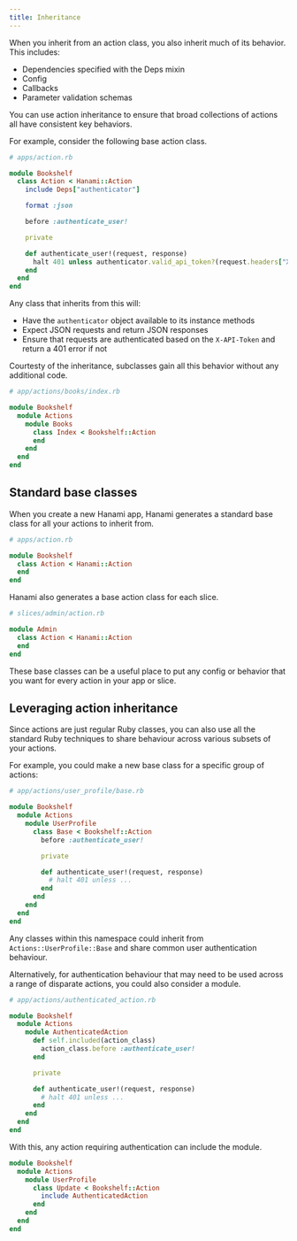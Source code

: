 ```yaml
---
title: Inheritance
---
```


When you inherit from an action class, you also inherit much of its behavior. This includes:

- Dependencies specified with the Deps mixin
- Config
- Callbacks
- Parameter validation schemas

You can use action inheritance to ensure that broad collections of actions all have consistent key behaviors.

For example, consider the following base action class.

```ruby
# apps/action.rb

module Bookshelf
  class Action < Hanami::Action
    include Deps["authenticator"]

    format :json

    before :authenticate_user!

    private

    def authenticate_user!(request, response)
      halt 401 unless authenticator.valid_api_token?(request.headers["X-API-Token"])
    end
  end
end
```

Any class that inherits from this will:

- Have the `authenticator` object available to its instance methods
- Expect JSON requests and return JSON responses
- Ensure that requests are authenticated based on the `X-API-Token` and return a 401 error if not

Courtesty of the inheritance, subclasses gain all this behavior without any additional code.

```ruby
# app/actions/books/index.rb

module Bookshelf
  module Actions
    module Books
      class Index < Bookshelf::Action
      end
    end
  end
end
```

## Standard base classes

When you create a new Hanami app, Hanami generates a standard base class for all your actions to inherit from.

```ruby
# apps/action.rb

module Bookshelf
  class Action < Hanami::Action
  end
end
```

Hanami also generates a base action class for each slice.

```ruby
# slices/admin/action.rb

module Admin
  class Action < Hanami::Action
  end
end
```

These base classes can be a useful place to put any config or behavior that you want for every action in your app or slice.

## Leveraging action inheritance

Since actions are just regular Ruby classes, you can also use all the standard Ruby techniques to share behaviour across various subsets of your actions.

For example, you could make a new base class for a specific group of actions:

```ruby
# app/actions/user_profile/base.rb

module Bookshelf
  module Actions
    module UserProfile
      class Base < Bookshelf::Action
        before :authenticate_user!

        private

        def authenticate_user!(request, response)
          # halt 401 unless ...
        end
      end
    end
  end
end
```

Any classes within this namespace could inherit from `Actions::UserProfile::Base` and share common user authentication behaviour.

Alternatively, for authentication behaviour that may need to be used across a range of disparate actions, you could also consider a module.

```ruby
# app/actions/authenticated_action.rb

module Bookshelf
  module Actions
    module AuthenticatedAction
      def self.included(action_class)
        action_class.before :authenticate_user!
      end

      private

      def authenticate_user!(request, response)
        # halt 401 unless ...
      end
    end
  end
end
```

With this, any action requiring authentication can include the module.

```ruby
module Bookshelf
  module Actions
    module UserProfile
      class Update < Bookshelf::Action
        include AuthenticatedAction
      end
    end
  end
end
```
